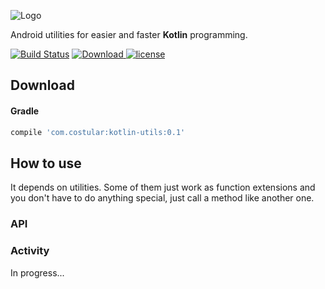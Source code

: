 ![Logo](https://raw.githubusercontent.com/costular/android-kotlin-utils/master/files/img/logo.png)

Android utilities for easier and faster **Kotlin** programming.

[![Build Status](https://travis-ci.org/costular/kotlin-android-utils.svg?branch=master)](https://travis-ci.org/costular/kotlin-android-utils)
[ ![Download](https://api.bintray.com/packages/costular/maven/kotlin-android-utils/images/download.svg) ](https://bintray.com/costular/maven/kotlin-android-utils/_latestVersion)
[![license](https://camo.githubusercontent.com/8f54547853cfad57acfc8e06e6008cc296cda34d/68747470733a2f2f696d672e736869656c64732e696f2f62616467652f6c6963656e73652d417061636865253230322d626c75652e737667)](https://github.com/costular/android-kotlin-utils/blob/master/LICENSE)

## Download

#### Gradle
```groovy
compile 'com.costular:kotlin-utils:0.1'
```

## How to use

It depends on utilities. Some of them just work as function extensions and you don't have to do anything special, just call a method like another one.

### API 

### Activity

In progress...